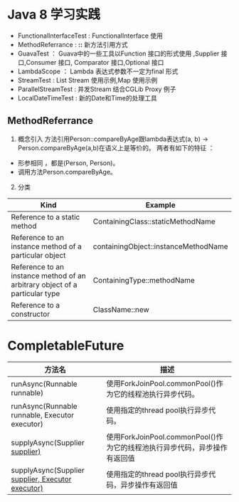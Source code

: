 # Java 8 学习实践

* FunctionalInterfaceTest : FunctionalInterface 使用
* MethodReferrance : **::**  新方法引用方式
* GuavaTest ： Guava中的一些工具以Function 接口的形式使用 ,Supplier 接口,Consumer 接口, Comparator 接口,Optional 接口
* LambdaScope ： Lambda 表达式参数不一定为final 形式
* StreamTest : List Stream 使用示例,Map 使用示例
* ParallelStreamTest : 并发Stream 结合CGLib Proxy 例子
* LocalDateTimeTest : 新的Date和Time的处理工具

 ## MethodReferrance 

1. 概念引入
	方法引用Person::compareByAge跟lambda表达式(a, b) -> Person.compareByAge(a,b)在语义上是等价的。 两者有如下的特征 ：
		
  * 形参相同 ，都是(Person, Person)。
  * 调用方法Person.compareByAge。
		
2. 分类

|	Kind |	Example |
| ------ | -------- |
|Reference to a static method	|	ContainingClass::staticMethodName	|
|Reference to an instance method of a particular object	|	containingObject::instanceMethodName	|
|Reference to an instance method of an arbitrary object of a particular type	|	ContainingType::methodName	|
|Reference to a constructor	|	ClassName::new	|

# CompletableFuture

| 方法名	| 描述 |
| ------ | -------- |
| runAsync(Runnable runnable) | 使用ForkJoinPool.commonPool()作为它的线程池执行异步代码。|
| runAsync(Runnable runnable, Executor executor) | 使用指定的thread pool执行异步代码。|
| supplyAsync(Supplier<U> supplier) | 使用ForkJoinPool.commonPool()作为它的线程池执行异步代码，异步操作有返回值|
| supplyAsync(Supplier<U> supplier, Executor executor) | 使用指定的thread pool执行异步代码，异步操作有返回值